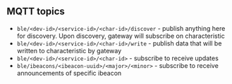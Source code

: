 ## MQTT topics

 - `ble/<dev-id>/<service-id>/<char-id>/discover` - publish anything here for discovery. 
 Upon discovery, gateway will subscribe on characteristic
 - `ble/<dev-id>/<service-id>/<char-id>/write` - publish data that will be written to characteristic by gateway
 - `ble/<dev-id>/<service-id>/<char-id>` - subscribe to receive updates
 - `ble/ibeacons/<ibeacon-uuid>/<major>/<minor>` - subscribe to receive announcements of specific ibeacon